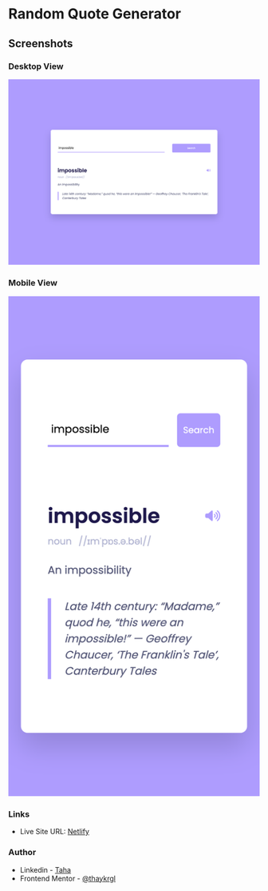 # Random Quote Generator

## Screenshots

### Desktop View
<img src="./images/desktop.png" alt="">

### Mobile View
<img src="./images/mobile.png" alt="">

### Links
- Live Site URL: [Netlify](https://api-dictionary-app.netlify.app/)

### Author

- Linkedin - [Taha](https://www.linkedin.com/in/tahaaykiroglu)
- Frontend Mentor - [@thaykrgl](https://www.frontendmentor.io/profile/thaykrgl)
